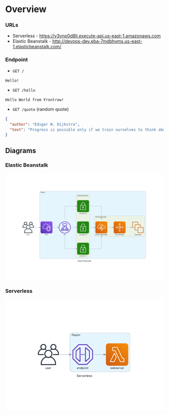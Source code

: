 # Overview


### URLs 
 - Serverless - https://y3vnp0d8li.execute-api.us-east-1.amazonaws.com
 - Elastic Beanstalk - http://devops-dev.eba-7mdbhyms.us-east-1.elasticbeanstalk.com/


### Endpoint
 - `GET /`
```text
Hello! 
```
 - `GET /hello`
```text
Hello World from Frontrow!
```

 - `GET /quote` (random quote)
```json
{
  "author": "Edsger W. Dijkstra",
  "text": "Progress is possible only if we train ourselves to think about programs without thinking of them as pieces of executable code. "
}
```



## Diagrams

### Elastic Beanstalk 
![Elastic Beanstalk Diagram](docs/images/elastic_beanstalk.png)

### Serverless 
![Serverless Diagram](docs/images/serverless.png)


